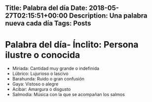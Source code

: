 Title: Palabra del día
Date: 2018-05-27T02:15:51+00:00
Description: Una palabra nueva cada día
Tags: Posts
---
# Palabra del día- Ínclito: Persona ilustre o conocida
- Miriada: Cantidad muy grande o indefinida
- Lúbrico: Lujurioso o lascivo
- Barahunda: Ruido o gran confusión
- Gaya: Vistoso o alegre
- Acíbar: Amargura o disgusto
- Salmodia: Música con la que se acompañan los salmos